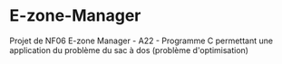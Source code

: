 # E-zone-Manager
Projet de NF06 E-zone Manager - A22 - Programme C permettant une application du problème du sac à dos (problème d'optimisation)
